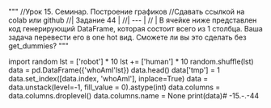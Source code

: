 
""" //Урок 15. Семинар. Построение графиков
//Сдавать ссылкой на colab или github
//| Задание 44 |
//| --- |
// | В ячейке ниже представлен код генерирующий DataFrame, которая состоит всего из 1 столбца. 
Ваша задача перевести его в one hot вид. Сможете ли вы это сделать без get_dummies?
 """
 
import random lst = ['robot'] * 10
lst += ['human'] * 10
random.shuffle(lst)
data = pd.DataFrame({'whoAmI'lst})
data.head()
data['tmp'] = 1
data.set_index([data.index, 'whoAmI'], inplace=True)
data = data.unstack(level=-1, fill_value = 0).astype(int)
data.columns = data.columns.droplevel()
data.columns.name = None
print(data)# -15.-.-44
